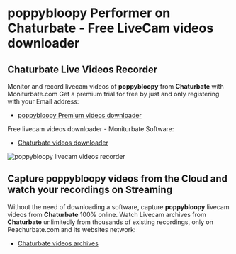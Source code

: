 # poppybloopy Performer on Chaturbate - Free LiveCam videos downloader

## Chaturbate Live Videos Recorder

Monitor and record livecam videos of **poppybloopy** from **Chaturbate** with Moniturbate.com
Get a premium trial for free by just and only registering with your Email address:
* [poppybloopy Premium videos downloader](https://moniturbate.com/request-demo-licence-key.html)

Free livecam videos downloader - Moniturbate Software:
* [Chaturbate videos downloader](https://moniturbate.com/moniturbate-download-software.html)

![poppybloopy livecam videos recorder](https://peachurnet.com/templates/moniturbate-software.png)


## Capture poppybloopy videos from the Cloud and watch your recordings on Streaming

Without the need of downloading a software, capture **poppybloopy** livecam videos from **Chaturbate** 100% online.
Watch Livecam archives from **Chaturbate** unlimitedly from thousands of existing recordings, only on Peachurbate.com and its websites network:
* [Chaturbate videos archives](https://peachurnet.com/)